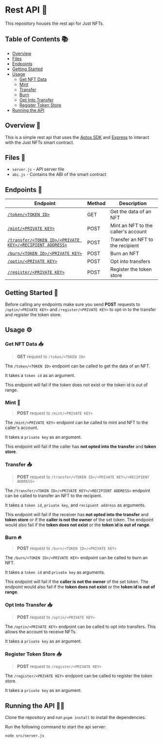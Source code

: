 # Rest API 🧞

This repository houses the rest api for Just NFTs.

## Table of Contents 📚
- [Overview](#overview-)
- [Files](#files-)
- [Endpoints](#endpoints-)
- [Getting Started](#getting-started-)
- [Usage](#usage-)
  - [Get NFT Data](#get-nft-data-)
  - [Mint](#mint-)
  - [Transfer](#transfer-)
  - [Burn](#burn-)
  - [Opt Into Transfer](#opt-into-transfer-)
  - [Register Token Store](#register-token-store-)
- [Running the API](#running-the-api-)

## Overview 👀
This is a simple rest api that uses the [Aptos SDK](https://aptos.dev/sdks/ts-sdk/index) and [Express](https://expressjs.com/) to interact with the Just NFTs smart contract.

## Files 📁
- `server.js` - API server file
- `abi.js` - Contains the ABI of the smart contract

## Endpoints 📡
| Endpoint | Method | Description |
| --- | --- | --- |
| [`/token/<TOKEN ID>`](#get-nft-data-) | GET | Get the data of an NFT |
| [`/mint/<PRIVATE KEY>`](#mint-) | POST | Mint an NFT to the caller's account |
| [`/transfer/<TOKEN ID>/<PRIVATE KEY>/<RECIPIENT ADDRESS>`](#transfer-) | POST | Transfer an NFT to the recipient |
| [`/burn/<TOKEN ID>/<PRIVATE KEY>`](#burn-) | POST | Burn an NFT |
| [`/optin/<PRIVATE KEY>`](#opt-into-transfer-) | POST | Opt into transfers |
| [`/register/<PRIVATE KEY>`](#register-token-store-) | POST | Register the token store |

## Getting Started 🚀
Before calling any endpoints make sure you send **POST** requests to `/optin/<PRIVATE KEY>` and `/register/<PRIVATE KEY>` to opt-in to the transfer and register the token store.

## Usage ⚙️

### Get NFT Data 📥
> **GET** request to `/token/<TOKEN ID>`

The `/token/<TOKEN ID>` endpoint can be called to get the data of an NFT.

It takes a `token id` as an argument.

This endpoint will fail if the token does not exist or the token id is out of range.

### Mint 🎨
> **POST** request to `/mint/<PRIVATE KEY>`

The `/mint/<PRIVATE KEY>` endpoint can be called to mint and NFT to the caller's account.

It takes a `private key` as an argument.

This endpoint will fail if the caller has **not opted into the transfer** and **token store**.


### Transfer 📤
> **POST** request to `/transfer/<TOKEN ID>/<PRIVATE KEY>/<RECIPIENT ADDRESS>`

The `/transfer/<TOKEN ID>/<PRIVATE KEY>/<RECIPIENT ADDRESS>` endpoint can be called to transfer an NFT to the recipient.

It takes a `token id`, `private key`, and `recipient address` as arguments.

This endpoint will fail if the receiver has **not opted into the transfer** and **token store** or if the **caller is not the owner** of the set token. The endpoint would also fail if the **token does not exist** or the **token id is out of range**.

### Burn 🔥
> **POST** request to `/burn/<TOKEN ID>/<PRIVATE KEY>`

The `/burn/<TOKEN ID>/<PRIVATE KEY>` endpoint can be called to burn an NFT.

It takes a `token id` and `private key` as arguments.

This endpoint will fail if the **caller is not the owner** of the set token. The endpoint would also fail if the **token does not exist** or the **token id is out of range**.

### Opt Into Transfer 📥
> **POST** request to `/optin/<PRIVATE KEY>`

The `/optin/<PRIVATE KEY>` endpoint can be called to opt into transfers. This allows the account to receive NFTs.

It takes a `private key` as an argument.

### Register Token Store 📥
> **POST** request to `/register/<PRIVATE KEY>`

The `/register/<PRIVATE KEY>` endpoint can be called to register the token store.

It takes a `private key` as an argument.

## Running the API 🏃‍♂️
Clone the repository and run `pnpm install` to install the dependencies.

Run the following command to start the api server:
```bash
node src/server.js
```
